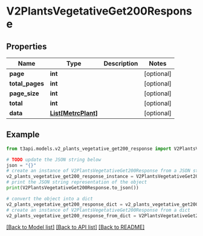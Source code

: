 # V2PlantsVegetativeGet200Response


## Properties

Name | Type | Description | Notes
------------ | ------------- | ------------- | -------------
**page** | **int** |  | [optional] 
**total_pages** | **int** |  | [optional] 
**page_size** | **int** |  | [optional] 
**total** | **int** |  | [optional] 
**data** | [**List[MetrcPlant]**](MetrcPlant.md) |  | [optional] 

## Example

```python
from t3api.models.v2_plants_vegetative_get200_response import V2PlantsVegetativeGet200Response

# TODO update the JSON string below
json = "{}"
# create an instance of V2PlantsVegetativeGet200Response from a JSON string
v2_plants_vegetative_get200_response_instance = V2PlantsVegetativeGet200Response.from_json(json)
# print the JSON string representation of the object
print(V2PlantsVegetativeGet200Response.to_json())

# convert the object into a dict
v2_plants_vegetative_get200_response_dict = v2_plants_vegetative_get200_response_instance.to_dict()
# create an instance of V2PlantsVegetativeGet200Response from a dict
v2_plants_vegetative_get200_response_from_dict = V2PlantsVegetativeGet200Response.from_dict(v2_plants_vegetative_get200_response_dict)
```
[[Back to Model list]](../README.md#documentation-for-models) [[Back to API list]](../README.md#documentation-for-api-endpoints) [[Back to README]](../README.md)



